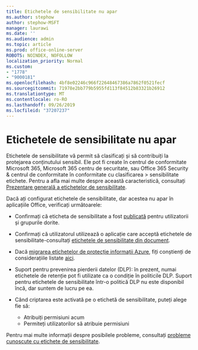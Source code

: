 ```yaml
---
title: Etichetele de sensibilitate nu apar
ms.author: stephow
author: stephow-MSFT
manager: laurawi
ms.date: ''
ms.audience: admin
ms.topic: article
ms.prod: office-online-server
ROBOTS: NOINDEX, NOFOLLOW
localization_priority: Normal
ms.custom:
- "1778"
- "9000181"
ms.openlocfilehash: 4bf8e02246c966f22648467386a7862f0521fecf
ms.sourcegitcommit: 71978e2bb779b5955fd113f84512b83321b26912
ms.translationtype: MT
ms.contentlocale: ro-RO
ms.lasthandoff: 09/26/2019
ms.locfileid: "37207237"
---
```

# <a name="sensitivity-labels-not-appearing"></a>Etichetele de sensibilitate nu apar

Etichetele de sensibilitate vă permit să clasificați și să contribuiți la protejarea conținutului sensibil. Ele pot fi create în centrul de conformitate Microsoft 365, Microsoft 365 centru de securitate, sau Office 365 Security & centrul de conformitate în conformitate cu clasificarea > sensibilitate etichete. Pentru a afla mai multe despre această caracteristică, consultați [Prezentare generală a etichetelor de sensibilitate](https://docs.microsoft.com/office365/securitycompliance/sensitivity-labels).

Dacă ați configurat etichetele de sensibilitate, dar acestea nu apar în aplicațiile Office, verificați următoarele:

- Confirmați că eticheta de sensibilitate a fost [publicată](https://docs.microsoft.com/Office365/SecurityCompliance/sensitivity-labels#what-label-policies-can-do) pentru utilizatorii și grupurile dorite.

- Confirmați că utilizatorul utilizează o aplicație care acceptă etichetele de sensibilitate-consultați [etichetele de sensibilitate din document](https://support.office.com/article/apply-sensitivity-labels-to-your-documents-and-email-within-office-2f96e7cd-d5a4-403b-8bd7-4cc636bae0f9?ad=US&ui=en-US&rs=en-US#bkmk_whereavailable).

- Dacă [migrarea etichetelor de protecție informații Azure](https://docs.microsoft.com/azure/information-protection/configure-policy-migrate-labels), fiți conștienți de considerațiile listate [aici](https://docs.microsoft.com/azure/information-protection/configure-policy-migrate-labels#considerations-for-unified-labels).

- Suport pentru prevenirea pierderii datelor (DLP): în prezent, numai etichetele de retenție pot fi utilizate ca o condiție în politicile DLP.  Suport pentru etichetele de sensibilitate într-o politică DLP nu este disponibil încă, dar suntem de lucru pe ea.

- Când criptarea este activată pe o etichetă de sensibilitate, puteți alege fie să:
    - Atribuiți permisiuni acum
    - Permiteți utilizatorilor să atribuie permisiuni


Pentru mai multe informații despre posibilele probleme, consultați [probleme cunoscute cu etichete de sensibilitate](https://support.office.com/article/known-issues-with-sensitivity-labels-in-office-b169d687-2bbd-4e21-a440-7da1b2743edc).